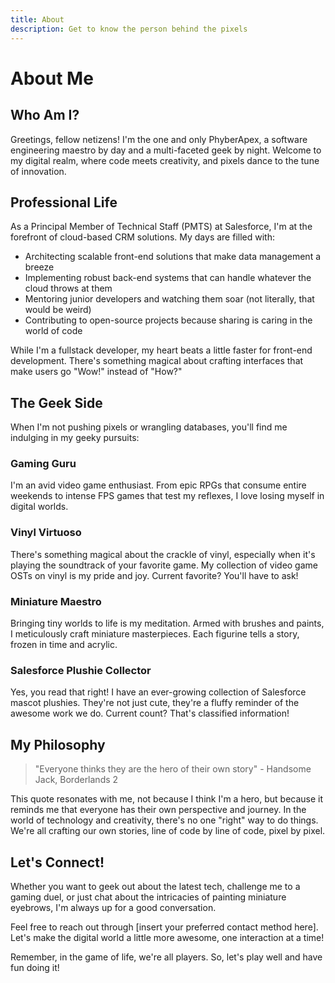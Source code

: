 ```yaml
---
title: About
description: Get to know the person behind the pixels
---
```


# About Me

## Who Am I?

Greetings, fellow netizens! I'm the one and only PhyberApex, a software engineering maestro by day and a multi-faceted geek by night. Welcome to my digital realm, where code meets creativity, and pixels dance to the tune of innovation.

## Professional Life

As a Principal Member of Technical Staff (PMTS) at Salesforce, I'm at the forefront of cloud-based CRM solutions. My days are filled with:

- Architecting scalable front-end solutions that make data management a breeze
- Implementing robust back-end systems that can handle whatever the cloud throws at them
- Mentoring junior developers and watching them soar (not literally, that would be weird)
- Contributing to open-source projects because sharing is caring in the world of code

While I'm a fullstack developer, my heart beats a little faster for front-end development. There's something magical about crafting interfaces that make users go "Wow!" instead of "How?"

## The Geek Side

When I'm not pushing pixels or wrangling databases, you'll find me indulging in my geeky pursuits:

### Gaming Guru
I'm an avid video game enthusiast. From epic RPGs that consume entire weekends to intense FPS games that test my reflexes, I love losing myself in digital worlds.

### Vinyl Virtuoso
There's something magical about the crackle of vinyl, especially when it's playing the soundtrack of your favorite game. My collection of video game OSTs on vinyl is my pride and joy. Current favorite? You'll have to ask!

### Miniature Maestro
Bringing tiny worlds to life is my meditation. Armed with brushes and paints, I meticulously craft miniature masterpieces. Each figurine tells a story, frozen in time and acrylic.

### Salesforce Plushie Collector
Yes, you read that right! I have an ever-growing collection of Salesforce mascot plushies. They're not just cute, they're a fluffy reminder of the awesome work we do. Current count? That's classified information!

## My Philosophy

> "Everyone thinks they are the hero of their own story" - Handsome Jack, Borderlands 2

This quote resonates with me, not because I think I'm a hero, but because it reminds me that everyone has their own perspective and journey. In the world of technology and creativity, there's no one "right" way to do things. We're all crafting our own stories, line of code by line of code, pixel by pixel.

## Let's Connect!

Whether you want to geek out about the latest tech, challenge me to a gaming duel, or just chat about the intricacies of painting miniature eyebrows, I'm always up for a good conversation.

Feel free to reach out through [insert your preferred contact method here]. Let's make the digital world a little more awesome, one interaction at a time!

Remember, in the game of life, we're all players. So, let's play well and have fun doing it!